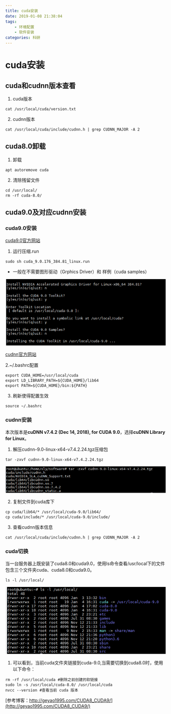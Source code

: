 ```yaml
---
title: cuda安装
date: 2019-01-08 21:38:04
tags: 
    - 环境配置
    - 软件安装
categories: 科研
---
```


# cuda安装
## cuda和cudnn版本查看
1. cuda版本

```
cat /usr/local/cuda/version.txt
```
<!-- more --> 
2. cudnn版本

```
cat /usr/local/cuda/include/cudnn.h | grep CUDNN_MAJOR -A 2
```

## cuda8.0卸载
1. 卸载

```
apt autoremove cuda
```

2. 清除残留文件

```
cd /usr/local/
rm -rf cuda-8.0/
```

## cuda9.0及对应cudnn安装
### cuda9.0安装
[cuda9.0官方网站](https://developer.nvidia.com/cuda-90-download-archive)

1. 运行压缩.run

```
sudo sh cuda_9.0.176_384.81_linux.run
```
- 一般在不需要图形驱动（Grphics Driver）和 样例（cuda samples）

![image](cuda安装/cuda0.png)

[cudnn官方网站](https://developer.nvidia.com/cudnn)

2.~/.bashrc配置

```
export CUDA_HOME=/usr/local/cuda
export LD_LIBRARY_PATH=${CUDA_HOME}/lib64
export PATH=${CUDA_HOME}/bin:${PATH}
```
3. 刷新使得配置生效

```
source ~/.bashrc
```


### cudnn安装

本次版本是**cuDNN v7.4.2 (Dec 14, 2018), for CUDA 9.0**，选择**cuDNN Library for Linux**。
1. 解压cudnn-9.0-linux-x64-v7.4.2.24.tgz压缩包

```
tar -zxvf cudnn-9.0-linux-x64-v7.4.2.24.tgz
```
![image](cuda安装/cuda1.png)

2. 复制文件到cuda库下

```
cp cuda/lib64/* /usr/local/cuda-9.0/lib64/
cp cuda/include/* /usr/local/cuda-9.0/include/
```

3. 查看cudnn版本信息

```
cat /usr/local/cuda/include/cudnn.h | grep CUDNN_MAJOR -A 2
```

### cuda切换
当一台服务器上既安装了cuda8.0和cuda9.0，使用ls命令查看/usr/local下的文件包含三个文件夹cuda、cuda8.0和cuda9.0。

```
ls -l /usr/local/
```
![image](cuda安装/cuda3.png)

1. 可以看到，当前cuda文件夹链接到cuda-9.0,当需要切换到cuda8.0时，使用以下命令：

```
rm -rf /usr/local/cuda #删除之前创建的软链接
sudo ln -s /usr/local/cuda-8.0/ /usr/local/cuda
nvcc --version #查看当前 cuda 版本
```


[参考博客：http://geyao1995.com/CUDA8_CUDA9/](http://geyao1995.com/CUDA8_CUDA9/)